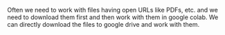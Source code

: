 Often we need to work with files having open URLs like PDFs, etc. and we need to download them first and then work with them in google colab. We can directly download the files to google drive and work with them.
